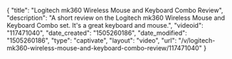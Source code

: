 {
    "title": "Logitech mk360 Wireless Mouse and Keyboard Combo Review",
    "description": "A short review on the Logitech mk360 Wireless Mouse and Keyboard Combo set. It's a great keyboard and mouse.",
    "videoid": "117471040",
    "date_created": "1505260186",
    "date_modified": "1505260186",
    "type": "captivate",
    "layout": "video",
    "url": "\/v\/logitech-mk360-wireless-mouse-and-keyboard-combo-review\/117471040"
}